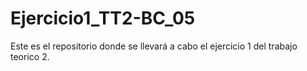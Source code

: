 # Ejercicio1_TT2-BC_05
Este es el repositorio donde se llevará a cabo el ejercicio 1 del trabajo teorico 2.

